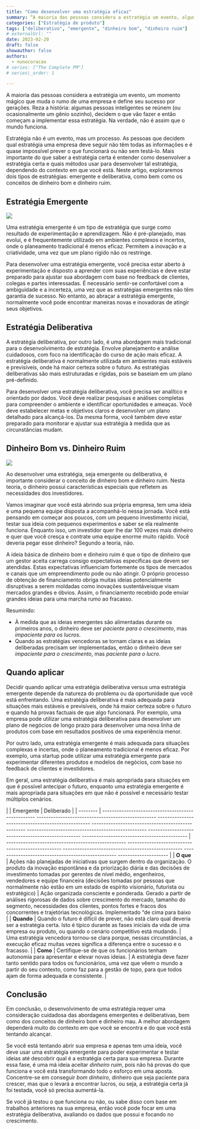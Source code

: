 ```yaml
---
title: "Como desenvolver uma estratégia eficaz"
summary: “A maioria das pessoas considera a estratégia um evento, algum momento mágico que muda o rumo de uma empresa e define seu sucesso por gerações. A história continua: algumas pessoas inteligentes se reúnem (ou ocasionalmente um gênio solo), e decidem o que vão fazer. fazer, e então eles começam a implementar essa estratégia. Na verdade, não é assim que o mundo funciona."
categories: ["Estratégia de produto"]
tags: ["deliberativo", "emergente", "dinheiro bom", "dinheiro ruim"]
# externalUrl: ""
date: 2023-02-20
draft: false
showauthor: false
authors:
  - nunocoracao
# series: ["The Complete PM"]
# series\_order: 1

---
```

A maioria das pessoas considera a estratégia um evento, um momento mágico que muda o rumo de uma empresa e define seu sucesso por gerações. Reza a história: algumas pessoas inteligentes se reúnem (ou ocasionalmente um gênio sozinho), decidem o que vão fazer e então começam a implementar essa estratégia. Na verdade, não é assim que o mundo funciona.
  
Estratégia não é um evento, mas um processo. As pessoas que decidem qual estratégia uma empresa deve seguir não têm todas as informações e é quase impossível prever o que funcionará ou não sem testá-lo. Mais importante do que saber a estratégia certa é entender como desenvolver a estratégia certa e quais métodos usar para desenvolver tal estratégia, dependendo do contexto em que você está. Neste artigo, exploraremos dois tipos de estratégias: emergente e deliberativa, como bem como os conceitos de dinheiro bom e dinheiro ruim.

## Estratégia Emergente
![][imagem-1]

Uma estratégia emergente é um tipo de estratégia que surge como resultado de experimentação e aprendizagem. Não é pré-planejado, mas evolui, e é frequentemente utilizado em ambientes complexos e incertos, onde o planeamento tradicional é menos eficaz. Permitem a inovação e a criatividade, uma vez que um plano rígido não os restringe.

Para desenvolver uma estratégia emergente, você precisa estar aberto à experimentação e disposto a aprender com suas experiências e deve estar preparado para ajustar sua abordagem com base no feedback de clientes, colegas e partes interessadas. É necessário sentir-se confortável com a ambiguidade e a incerteza, uma vez que as estratégias emergentes não têm garantia de sucesso. No entanto, ao abraçar a estratégia emergente, normalmente você pode encontrar maneiras novas e inovadoras de atingir seus objetivos.

## Estratégia Deliberativa

A estratégia deliberativa, por outro lado, é uma abordagem mais tradicional para o desenvolvimento de estratégia. Envolve planejamento e análise cuidadosos, com foco na identificação do curso de ação mais eficaz. A estratégia deliberativa é normalmente utilizada em ambientes mais estáveis ​​e previsíveis, onde há maior certeza sobre o futuro. As estratégias deliberativas são mais estruturadas e rígidas, pois se baseiam em um plano pré-definido.

Para desenvolver uma estratégia deliberativa, você precisa ser analítico e orientado por dados. Você deve realizar pesquisas e análises completas para compreender o ambiente e identificar oportunidades e ameaças. Você deve estabelecer metas e objetivos claros e desenvolver um plano detalhado para alcançá-los. Da mesma forma, você também deve estar preparado para monitorar e ajustar sua estratégia à medida que as circunstâncias mudam.

## Dinheiro Bom vs. Dinheiro Ruim

![][imagem-2]


Ao desenvolver uma estratégia, seja emergente ou deliberativa, é importante considerar o conceito de dinheiro bom e dinheiro ruim. Nesta teoria, o dinheiro possui características especiais que refletem as necessidades dos investidores.

Vamos imaginar que você está abrindo sua própria empresa, tem uma ideia e uma pequena equipe disposta a acompanhá-lo nessa jornada. Você está pensando em começar aos poucos, com um pequeno investimento inicial, testar sua ideia com pequenos experimentos e saber se ela realmente funciona. Enquanto isso, um investidor quer lhe dar 100 vezes mais dinheiro e quer que você cresça e contrate uma equipe enorme muito rápido. Você deveria pegar esse dinheiro? Segundo a teoria, não.

A ideia básica de dinheiro bom e dinheiro ruim é que o tipo de dinheiro que um gestor aceita carrega consigo expectativas específicas que devem ser atendidas. Estas expectativas influenciam fortemente os tipos de mercados e canais que um empreendimento pode ou não atingir. O próprio processo de obtenção de financiamento obriga muitas ideias potencialmente disruptivas a serem moldadas como inovações sustentáveis ​​que visam mercados grandes e óbvios. Assim, o financiamento recebido pode enviar grandes ideias para uma marcha rumo ao fracasso.

Resumindo:
- À medida que as ideias emergentes são alimentadas durante os primeiros anos, o dinheiro deve ser _paciente para o crescimento_, mas _impaciente para os lucros_.
- Quando as estratégias vencedoras se tornam claras e as ideias deliberadas precisam ser implementadas, então o dinheiro deve ser _impaciente para o crescimento_, mas _paciente para o lucro_.

## Quando aplicar
Decidir quando aplicar uma estratégia deliberativa versus uma estratégia emergente depende da natureza do problema ou da oportunidade que você está enfrentando. Uma estratégia deliberativa é mais adequada para situações mais estáveis ​​e previsíveis, onde há maior certeza sobre o futuro e quando há provas factuais de que algo funcionará. Por exemplo, uma empresa pode utilizar uma estratégia deliberativa para desenvolver um plano de negócios de longo prazo para desenvolver uma nova linha de produtos com base em resultados positivos de uma experiência menor.
  
Por outro lado, uma estratégia emergente é mais adequada para situações complexas e incertas, onde o planeamento tradicional é menos eficaz. Por exemplo, uma startup pode utilizar uma estratégia emergente para experimentar diferentes produtos e modelos de negócios, com base no feedback de clientes e investidores.

Em geral, uma estratégia deliberativa é mais apropriada para situações em que é possível antecipar o futuro, enquanto uma estratégia emergente é mais apropriada para situações em que não é possível e necessário testar múltiplos cenários.
  

| | Emergente | Deliberado |
| -------- | -------------------------------------------------- -------------------------------------------------- -------------------------------------------------- -------------------------------------------------- -------------------------------------------------- -------------------------------------------------- -------------------------------------------- | -------------------------------------------------- -------------------------------------------------- -------------------------------------------------- -------------------------------------------------- --------------------- |
| **O que** | Ações não planejadas de iniciativas que surgem dentro da organização. O produto da inovação espontânea e da priorização diária e das decisões de investimento tomadas por gerentes de nível médio, engenheiros, vendedores e equipe financeira (decisões tomadas por pessoas que normalmente não estão em um estado de espírito visionário, futurista ou estratégico) | Ação organizada consciente e ponderada. Gerado a partir de análises rigorosas de dados sobre crescimento do mercado, tamanho do segmento, necessidades dos clientes, pontos fortes e fracos dos concorrentes e trajetórias tecnológicas. Implementado “de cima para baixo |
| **Quando** | Quando o futuro é difícil de prever, não está claro qual deveria ser a estratégia certa. Isto é típico durante as fases iniciais da vida de uma empresa ou produto, ou quando o cenário competitivo está mudando. | Uma estratégia vencedora tornou-se clara porque, nessas circunstâncias, a execução eficaz muitas vezes significa a diferença entre o sucesso e o fracasso. |
| **Como** | Certifique-se de que os funcionários tenham autonomia para apresentar e elevar novas ideias. | A estratégia deve fazer tanto sentido para todos os funcionários, uma vez que vêem o mundo a partir do seu contexto, como faz para a gestão de topo, para que todos ajam de forma adequada e consistente. |



## Conclusão

Em conclusão, o desenvolvimento de uma estratégia requer uma consideração cuidadosa das abordagens emergentes e deliberativas, bem como dos conceitos de dinheiro bom e dinheiro mau. A melhor abordagem dependerá muito do contexto em que você se encontra e do que você está tentando alcançar.

Se você está tentando abrir sua empresa e apenas tem uma ideia, você deve usar uma estratégia emergente para poder experimentar e testar ideias até descobrir qual é a estratégia certa para sua empresa. Durante essa fase, é uma má ideia aceitar _dinheiro ruim_, pois não há provas do que funciona e você está transformando todo o esforço em uma aposta. Concentre-se em conseguir _bom dinheiro_, dinheiro que seja paciente para crescer, mas que o levará a encontrar lucros, ou seja, a estratégia certa já foi testada, você só precisa aumentá-la.

Se você já testou o que funciona ou não, ou sabe disso com base em trabalhos anteriores na sua empresa, então você pode focar em uma estratégia deliberativa, avaliando os dados que possui e focando no crescimento.
  
  


[imagem-1]: img/startup.jpg
[imagem-2]: img/money.jpg